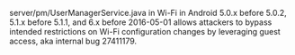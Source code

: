 server/pm/UserManagerService.java in Wi-Fi in Android 5.0.x before 5.0.2, 5.1.x before 5.1.1, and 6.x before 2016-05-01 allows attackers to bypass intended restrictions on Wi-Fi configuration changes by leveraging guest access, aka internal bug 27411179.